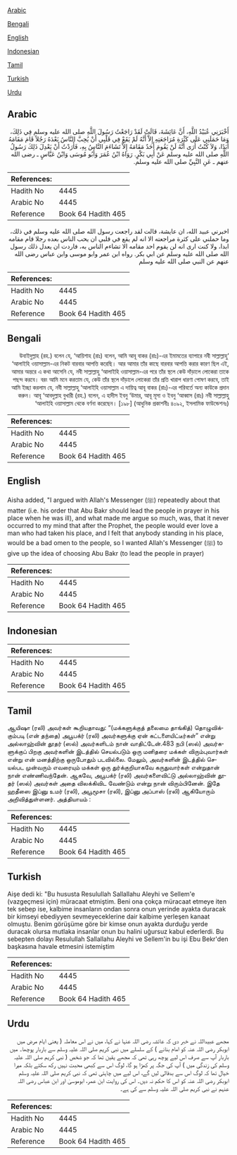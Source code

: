 [Arabic](#arabic)

[Bengali](#bengali)

[English](#english)

[Indonesian](#indonesian)

[Tamil](#tamil)

[Turkish](#turkish)

[Urdu](#urdu)

## Arabic


<div dir="rtl" lang="ar" style={{fontSize:'larger',backgroundColor:'#f8f9fa',padding:20}}>
أَخْبَرَنِي عُبَيْدُ اللَّهِ، أَنَّ عَائِشَةَ، قَالَتْ لَقَدْ رَاجَعْتُ رَسُولَ اللَّهِ صلى الله عليه وسلم فِي ذَلِكَ، وَمَا حَمَلَنِي عَلَى كَثْرَةِ مُرَاجَعَتِهِ إِلاَّ أَنَّهُ لَمْ يَقَعْ فِي قَلْبِي أَنْ يُحِبَّ النَّاسُ بَعْدَهُ رَجُلاً قَامَ مَقَامَهُ أَبَدًا، وَلاَ كُنْتُ أُرَى أَنَّهُ لَنْ يَقُومَ أَحَدٌ مَقَامَهُ إِلاَّ تَشَاءَمَ النَّاسُ بِهِ، فَأَرَدْتُ أَنْ يَعْدِلَ ذَلِكَ رَسُولُ اللَّهِ صلى الله عليه وسلم عَنْ أَبِي بَكْرٍ‏.‏ رَوَاهُ ابْنُ عُمَرَ وَأَبُو مُوسَى وَابْنُ عَبَّاسٍ ـ رضى الله عنهم ـ عَنِ النَّبِيِّ صلى الله عليه وسلم‏.‏
</div>
<div style={{backgroundColor:'#f8f9fa',padding:20, marginBottom: 10}}><table> <thead> <tr> <th>References:</th> <th></th> </tr> </thead> <tbody><tr><td>Hadith No</td><td>4445</td></tr><tr><td>Arabic No</td><td>4445</td></tr><tr><td>Reference</td><td>Book 64 Hadith 465</td></tr></tbody></table></div>


<div dir="rtl" lang="ar" style={{fontSize:'larger',backgroundColor:'#f8f9fa',padding:20}}>
اخبرني عبيد الله، ان عايشة، قالت لقد راجعت رسول الله صلى الله عليه وسلم في ذلك، وما حملني على كثرة مراجعته الا انه لم يقع في قلبي ان يحب الناس بعده رجلا قام مقامه ابدا، ولا كنت ارى انه لن يقوم احد مقامه الا تشاءم الناس به، فاردت ان يعدل ذلك رسول الله صلى الله عليه وسلم عن ابي بكر. رواه ابن عمر وابو موسى وابن عباس رضى الله عنهم عن النبي صلى الله عليه وسلم
</div>
<div style={{backgroundColor:'#f8f9fa',padding:20, marginBottom: 10}}><table> <thead> <tr> <th>References:</th> <th></th> </tr> </thead> <tbody><tr><td>Hadith No</td><td>4445</td></tr><tr><td>Arabic No</td><td>4445</td></tr><tr><td>Reference</td><td>Book 64 Hadith 465</td></tr></tbody></table></div>

## Bengali


<div dir="rtl" lang="bn" style={{fontSize:'larger',backgroundColor:'#f8f9fa',padding:20}}>
‘উবাইদুল্লাহ (রহ.) বলেন যে, ‘আয়িশাহ (রাঃ) বলেন, আমি আবূ বাকর (রাঃ)-এর ইমামতের ব্যাপারে নবী সাল্লাল্লাহু ‘আলাইহি ওয়াসাল্লাম-এর নিকট বারবার আপত্তি করেছি। আর আমার তাঁর কাছে বারবার আপত্তি করার কারণ ছিল এই, আমার অন্তরে এ কথা আসেনি যে, নবী সাল্লাল্লাহু ‘আলাইহি ওয়াসাল্লাম-এর পরে তাঁর স্থলে কেউ দাঁড়ালে লোকেরা তাকে পছন্দ করবে। বরং আমি মনে করতাম যে, কেউ তাঁর স্থলে দাঁড়ালে লোকেরা তাঁর প্রতি খারাপ ধারণা পোষণ করবে, তাই আমি ইচ্ছা করলাম যে, নবী সাল্লাল্লাহু ‘আলাইহি ওয়াসাল্লাম এ দায়িত্ব আবূ বাকর (রাঃ)-এর পরিবর্তে অন্য কাউকে প্রদান করুন। আবূ ‘আবদুল্লাহ বুখারী (রহ.) বলেন, এ হাদীস ইবনু ‘উমার, আবূ মূসা ও ইবনু ‘আব্বাস (রাঃ) নবী সাল্লাল্লাহু ‘আলাইহি ওয়াসাল্লাম থেকে বর্ণনা করেছেন। [১৯৮] (আধুনিক প্রকাশনীঃ ৪০৯২, ইসলামিক ফাউন্ডেশনঃ)
</div>
<div style={{backgroundColor:'#f8f9fa',padding:20, marginBottom: 10}}><table> <thead> <tr> <th>References:</th> <th></th> </tr> </thead> <tbody><tr><td>Hadith No</td><td>4445</td></tr><tr><td>Arabic No</td><td>4445</td></tr><tr><td>Reference</td><td>Book 64 Hadith 465</td></tr></tbody></table></div>

## English


<div dir="ltr" lang="en" style={{fontSize:'larger',backgroundColor:'#f8f9fa',padding:20}}>
Aisha added, "I argued with Allah's Messenger (ﷺ) repeatedly about that matter (i.e. his order that Abu Bakr should lead the people in prayer in his place when he was ill), and what made me argue so much, was, that it never occurred to my mind that after the Prophet, the people would ever love a man who had taken his place, and I felt that anybody standing in his place, would be a bad omen to the people, so I wanted Allah's Messenger (ﷺ) to give up the idea of choosing Abu Bakr (to lead the people in prayer)
</div>
<div style={{backgroundColor:'#f8f9fa',padding:20, marginBottom: 10}}><table> <thead> <tr> <th>References:</th> <th></th> </tr> </thead> <tbody><tr><td>Hadith No</td><td>4445</td></tr><tr><td>Arabic No</td><td>4445</td></tr><tr><td>Reference</td><td>Book 64 Hadith 465</td></tr></tbody></table></div>

## Indonesian


<div dir="ltr" lang="id" style={{fontSize:'larger',backgroundColor:'#f8f9fa',padding:20}}>

</div>
<div style={{backgroundColor:'#f8f9fa',padding:20, marginBottom: 10}}><table> <thead> <tr> <th>References:</th> <th></th> </tr> </thead> <tbody><tr><td>Hadith No</td><td>4445</td></tr><tr><td>Arabic No</td><td>4445</td></tr><tr><td>Reference</td><td>Book 64 Hadith 465</td></tr></tbody></table></div>

## Tamil


<div dir="ltr" lang="ta" style={{fontSize:'larger',backgroundColor:'#f8f9fa',padding:20}}>
ஆயிஷா (ரலி) அவர்கள் கூறியதாவது: “(மக்களுக்குத் தலைமை தாங்கித்) தொழுவிக்கும்படி (என் தந்தை) அபூபக்ர் (ரலி) அவர்களுக்கு ஏன் கட்டளையிட்டீர்கள்” என்று அல்லாஹ்வின் தூதர் (ஸல்) அவர்களிடம் நான் வாதிட்டேன்.483 நபி (ஸல்) அவர்களுக்குப் பிறகு அவர்களின் இடத்தில் செயல்படும் ஒரு மனிதரை மக்கள் விரும்புவார்கள் என்று என் மனத்திற்கு ஒருபோதும் படவில்லை. மேலும், அவர்களின் இடத்தில் செயல்பட முன்வரும் எவரையும் மக்கள் ஒரு துர்க்குறியாகவே கருதுவார்கள் என்றுதான் நான் எண்ணிவந்தேன். ஆகவே, அபூபக்ர் (ரலி) அவர்களைவிட்டு அல்லாஹ்வின் தூதர் (ஸல்) அவர்கள் அதை விலக்கிவிட வேண்டும் என்று நான் விரும்பினேன். இதே ஹதீஸை இப்னு உமர் (ரலி), அபூமூசா (ரலி), இப்னு அப்பாஸ் (ரலி) ஆகியோரும் அறிவித்துள்ளனர். அத்தியாயம் :
</div>
<div style={{backgroundColor:'#f8f9fa',padding:20, marginBottom: 10}}><table> <thead> <tr> <th>References:</th> <th></th> </tr> </thead> <tbody><tr><td>Hadith No</td><td>4445</td></tr><tr><td>Arabic No</td><td>4445</td></tr><tr><td>Reference</td><td>Book 64 Hadith 465</td></tr></tbody></table></div>

## Turkish


<div dir="ltr" lang="tr" style={{fontSize:'larger',backgroundColor:'#f8f9fa',padding:20}}>
Aişe dedi ki: "Bu hususta Resulullah Sallallahu Aleyhi ve Sellem'e (vazgeçmesi için) müracaat etmiştim. Beni ona çokça müracaat etmeye iten tek sebep ise, kalbime insanların ondan sonra onun yerinde ayakta duracak bir kimseyi ebediyyen sevmeyeceklerine dair kalbime yerleşen kanaat olmuştu. Benim görüşüme göre bir kimse onun ayakta durduğu yerde duracak olursa mutlaka insanlar onun bu halini uğursuz kabul ederlerdi. Bu sebepten dolayı Resulullah Sallallahu Aleyhi ve Sellem'in bu işi Ebu Bekr'den başkasına havale etmesini istemiştim
</div>
<div style={{backgroundColor:'#f8f9fa',padding:20, marginBottom: 10}}><table> <thead> <tr> <th>References:</th> <th></th> </tr> </thead> <tbody><tr><td>Hadith No</td><td>4445</td></tr><tr><td>Arabic No</td><td>4445</td></tr><tr><td>Reference</td><td>Book 64 Hadith 465</td></tr></tbody></table></div>

## Urdu


<div dir="rtl" lang="ur" style={{fontSize:'larger',backgroundColor:'#f8f9fa',padding:20}}>
مجھے عبیداللہ نے خبر دی کہ عائشہ رضی اللہ عنہا نے کہا، میں نے اس معاملہ ( یعنی ایام مرض میں ابوبکر رضی اللہ عنہ کو امام بنانے ) کے سلسلے میں نبی کریم صلی اللہ علیہ وسلم سے باربار پوچھا۔ میں باربار آپ سے صرف اس لیے پوچھ رہی تھی کہ مجھے یقین تھا کہ جو شخص ( نبی کریم صلی اللہ علیہ وسلم کی زندگی میں ) آپ کی جگہ پر کھڑا ہو گا، لوگ اس سے کبھی محبت نہیں رکھ سکتے بلکہ میرا خیال تھا کہ لوگ اس سے بدفالی لیں گے، اس لیے میں چاہتی تھی کہ نبی کریم صلی اللہ علیہ وسلم ابوبکر رضی اللہ عنہ کو اس کا حکم نہ دیں۔ اس کی روایت ابن عمر، ابوموسیٰ اور ابن عباس رضی اللہ عنہم نے نبی کریم صلی اللہ علیہ وسلم سے کی ہے۔
</div>
<div style={{backgroundColor:'#f8f9fa',padding:20, marginBottom: 10}}><table> <thead> <tr> <th>References:</th> <th></th> </tr> </thead> <tbody><tr><td>Hadith No</td><td>4445</td></tr><tr><td>Arabic No</td><td>4445</td></tr><tr><td>Reference</td><td>Book 64 Hadith 465</td></tr></tbody></table></div>